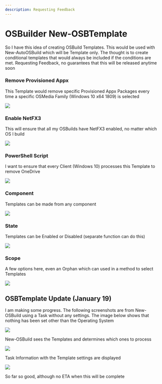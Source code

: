 ```yaml
---
description: Requesting Feedback
---
```


# OSBuilder New-OSBTemplate

So I have this idea of creating OSBuild Templates.  This would be used with New-AutoOSBuild which will be Template only.  The thought is to create conditional templates that would always be included if the conditions are met.  Requesting Feedback, no guarantees that this will be released anytime soon

### Remove Provisioned Appx

This Template would remove specific Provisioned Appx Packages every time a specific OSMedia Family \(Windows 10 x64 1809\) is selected

![](../../.gitbook/assets/image%20%28308%29.png)

### Enable NetFX3

This will ensure that all my OSBuilds have NetFX3 enabled, no matter which OS I build

![](../../.gitbook/assets/image%20%28327%29.png)

### PowerShell Script

I want to ensure that every Client \(Windows 10\) processes this Template to remove OneDrive

![](../../.gitbook/assets/image%20%28306%29.png)

### Component

Templates can be made from any component

![](../../.gitbook/assets/image%20%28352%29.png)

### State

Templates can be Enabled or Disabled \(separate function can do this\)

![](../../.gitbook/assets/image%20%28139%29.png)

### Scope

A few options here, even an Orphan which can used in a method to select Templates

![](../../.gitbook/assets/image%20%2822%29.png)

## OSBTemplate Update \(January 19\)

I am making some progress.  The following screenshots are from New-OSBuild using a Task without any settings.  The image below shows that nothing has been set other than the Operating System

![](../../.gitbook/assets/2019-01-19_19-48-56.png)

New-OSBuild sees the Templates and determines which ones to process

![](../../.gitbook/assets/2019-01-19_19-50-12.png)

Task Information with the Template settings are displayed

![](../../.gitbook/assets/2019-01-19_19-51-11%20%281%29.png)

So far so good, although no ETA when this will be complete

